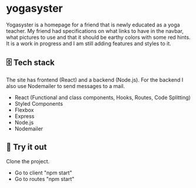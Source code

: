 # yogasyster

Yogasyster is a homepage for a friend that is newly educated as a yoga teacher. My friend had specifications on what links to have in the navbar, what pictures to use and that it should be earthy colors with some red hints. It is a work in progress and I am still adding features and styles to it.

## 🗄️ Tech stack

The site has frontend (React) and a backend (Node.js). For the backend I also use Nodemailer to send messages to a mail.

- React (Functional and class components, Hooks, Routes, Code Splitting)
- Styled Components
- Flexbox
- Express
- Node.js
- Nodemailer

## 🧪 Try it out

Clone the project.

- Go to client "npm start"
- Go to routes "npm start"

